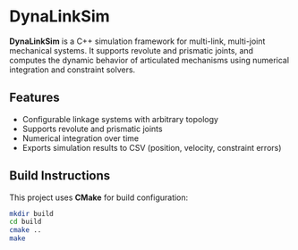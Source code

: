 # DynaLinkSim

**DynaLinkSim** is a C++ simulation framework for multi-link, multi-joint mechanical systems. It supports revolute and prismatic joints, and computes the dynamic behavior of articulated mechanisms using numerical integration and constraint solvers.

## Features

- Configurable linkage systems with arbitrary topology  
- Supports revolute and prismatic joints  
- Numerical integration over time  
- Exports simulation results to CSV (position, velocity, constraint errors)

## Build Instructions

This project uses **CMake** for build configuration:

```bash
mkdir build
cd build
cmake ..
make
